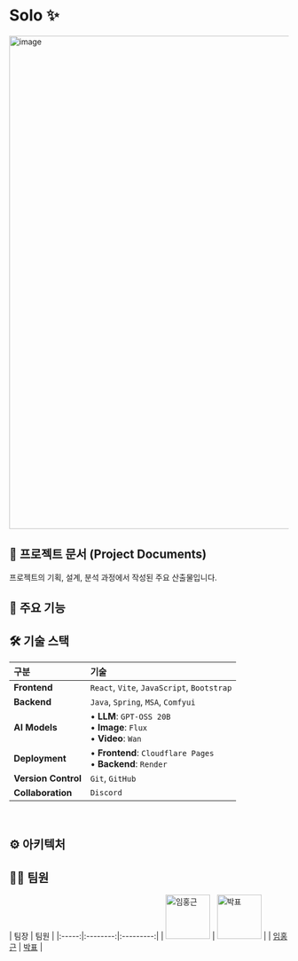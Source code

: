 # Solo ✨

<img width="1717" height="890" alt="image" src="./images/solo.avif" />

## 📂 프로젝트 문서 (Project Documents)
프로젝트의 기획, 설계, 분석 과정에서 작성된 주요 산출물입니다.

## 🚀 주요 기능


## 🛠️ 기술 스택

| 구분 | 기술 |
| :--- | :--- |
| **Frontend** | `React`, `Vite`, `JavaScript`, `Bootstrap` |
| **Backend** | `Java`, `Spring`, `MSA`, `Comfyui` |
| **AI Models** | • **LLM**: `GPT-OSS 20B`<br>• **Image**: `Flux`<br>• **Video**: `Wan` |
| **Deployment** | • **Frontend**: `Cloudflare Pages`<br>• **Backend**: `Render` |
| **Version Control** | `Git`, `GitHub` |
| **Collaboration** | `Discord` |

<br>

## ⚙️ 아키텍처


## 🧑‍💻 팀원
| 팀장 | 팀원 |
|:-----:|:--------:|:---------:|
| [<img src="https://github.com/imhonggeun.png" width="80" alt="임홍근"/>](https://github.com/imhonggeun) | [<img src="https://github.com/parkpyo.png" width="80" alt="박표"/>](https://github.com/parkpyo) | 
| [임홍근](https://github.com/imhonggeun) | [박표](https://github.com/parkpyo) | 

